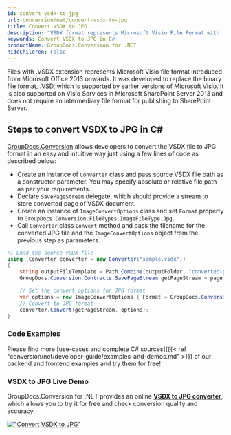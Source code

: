 ```yaml
---
id: convert-vsdx-to-jpg
url: conversion/net/convert-vsdx-to-jpg
title: Convert VSDX to JPG
description: "VSDX format represents Microsoft Visio File Format with .vsdx extension. Learn how to convert VSDX to JPG file programmatically in C# language using GroupDocs.Conversion for .NET library."
keywords: Convert VSDX to JPG in C#
productName: GroupDocs.Conversion for .NET
hideChildren: False
---
```


Files with .VSDX extension represents Microsoft Visio file format introduced from Microsoft Office 2013 onwards. It was developed to replace the binary file format, .VSD, which is supported by earlier versions of Microsoft Visio. It is also supported on Visio Services in Microsoft SharePoint Server 2013 and does not require an intermediary file format for publishing to SharePoint Server.

## Steps to convert VSDX to JPG in C#

[GroupDocs.Conversion](https://products.groupdocs.com/conversion/net) allows developers to convert the VSDX file to JPG format in an easy and intuitive way just using a few lines of code as described below:

* Create an instance of `Converter` class and pass source VSDX file path as a constructor parameter. You may specify absolute or relative file path as per your requirements. 
* Declare `SavePageStream` delegate, which should provide a stream to store converted page of VSDX document.
* Create an instance of `ImageConvertOptions` class and set `Format` property to `GroupDocs.Conversion.FileTypes.ImageFileType.Jpg`.
* Call `Converter` class `Convert` method and pass the filename for the converted JPG file and the `ImageConvertOptions` object from the previous step as parameters.

```csharp
// Load the source VSDX file
using (Converter converter = new Converter("sample.vsdx"))
{
    string outputFileTemplate = Path.Combine(outputFolder, "converted-page-{0}.jpg");
    GroupDocs.Conversion.Contracts.SavePageStream getPageStream = page => new FileStream(string.Format(outputFileTemplate, page), FileMode.Create);

    // Set the convert options for JPG format
    var options = new ImageConvertOptions { Format = GroupDocs.Conversion.FileTypes.ImageFileType.Jpg };   
    // Convert to JPG format
    converter.Convert(getPageStream, options);
}
```

### Code Examples

Please find more [use-cases and complete C# sources]({{< ref "conversion/net/developer-guide/examples-and-demos.md" >}}) of our backend and frontend examples and try them for free!

### VSDX to JPG Live Demo

GroupDocs.Conversion for .NET provides an online [**VSDX to JPG converter**](https://products.groupdocs.app/conversion/vsdx-to-jpg), which allows you to try it for free and check conversion quality and accuracy.

[!["Convert VSDX to JPG"](conversion/net/images/convert-to-jpg/convert-vsdx-to-jpg.png)](https://products.groupdocs.app/conversion/vsdx-to-jpg)